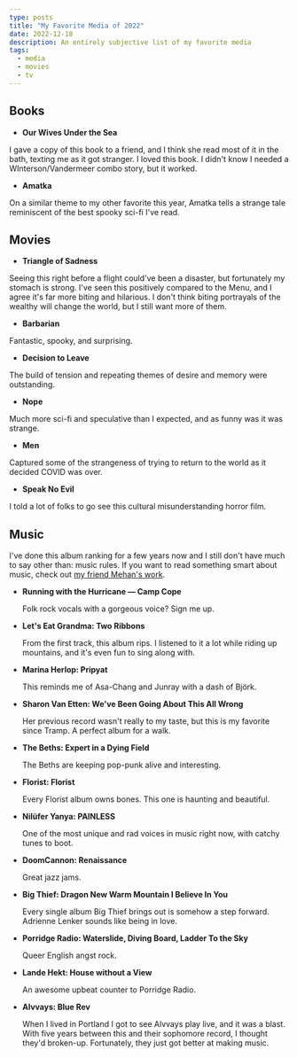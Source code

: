 ```yaml
---
type: posts
title: "My Favorite Media of 2022"
date: 2022-12-18
description: An entirely subjective list of my favorite media
tags:
  - media
  - movies
  - tv
---
```


## Books

- **Our Wives Under the Sea**

I gave a copy of this book to a friend, and I think she read most of it in the bath, texting me as it got stranger. I loved this book. I didn't know I needed a WInterson/Vandermeer combo story, but it worked.

- **Amatka**

On a similar theme to my other favorite this year, Amatka tells a strange tale reminiscent of the best spooky sci-fi I've read.

## Movies

- **Triangle of Sadness**

Seeing this right before a flight could've been a disaster, but fortunately my stomach is strong. I've seen this positively compared to the Menu, and I agree it's far more biting and hilarious. I don't think biting portrayals of the wealthy will change the world, but I still want more of them.

- **Barbarian**

Fantastic, spooky, and surprising.

- **Decision to Leave**

The build of tension and repeating themes of desire and memory were outstanding.

- **Nope**

Much more sci-fi and speculative than I expected, and as funny was it was strange.

- **Men**

Captured some of the strangeness of trying to return to the world as it decided COVID was over.

- **Speak No Evil**

I told a lot of folks to go see this cultural misunderstanding horror film. 

## Music 

I've done this album ranking for a few years now and I still don't have much to say other than: music rules. If you want to read something smart about music, check out [my friend Mehan's work](https://pitchfork.com/staff/mehan-jayasuriya/).

- **Running with the Hurricane — Camp Cope**

	Folk rock vocals with a gorgeous voice? Sign me up.

- **Let's Eat Grandma: Two Ribbons**

	From the first track, this album rips. I listened to it a lot while riding up mountains, and it's even fun to sing along with.

- **Marina Herlop: Pripyat**

	This reminds me of Asa-Chang and Junray with a dash of Björk. 

- **‌Sharon Van Etten: We've Been Going About This All Wrong**

	Her previous record wasn't really to my taste, but this is my favorite since Tramp. A perfect album for a walk.

- **The Beths: Expert in a Dying Field**

	The Beths are keeping pop-punk alive and interesting.

- **Florist: Florist**

	Every Florist album owns bones. This one is haunting and beautiful.

- **Nilüfer Yanya: PAINLESS**

	One of the most unique and rad voices in music right now, with catchy tunes to boot.

- **DoomCannon: Renaissance**

	Great jazz jams.

- **Big Thief: ‌Dragon New Warm Mountain I Believe In You**

	Every single album Big Thief brings out is somehow a step forward. Adrienne Lenker sounds like being in love.

- **Porridge Radio: ‌Waterslide, Diving Board, Ladder To the Sky**

	Queer English angst rock.

- **Lande Hekt: House without a View**

	An awesome upbeat counter to Porridge Radio. 

- **Alvvays: Blue Rev**

	When I lived in Portland I got to see Alvvays play live, and it was a blast. With five years between this and their sophomore record, I thought they'd broken-up. Fortunately, they just got better at making music.